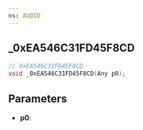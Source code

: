 ```yaml
---
ns: AUDIO
---
```

## _0xEA546C31FD45F8CD

```c
// 0xEA546C31FD45F8CD
void _0xEA546C31FD45F8CD(Any p0);
```

## Parameters
* **p0**:
